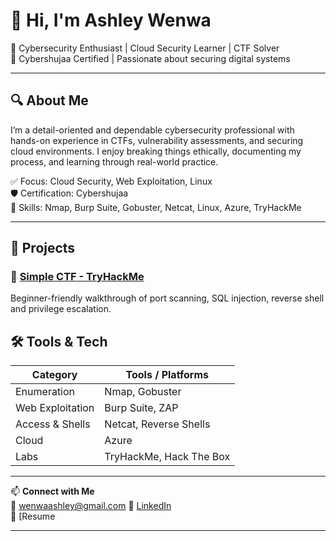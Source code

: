 # 👋 Hi, I'm Ashley Wenwa

🎯 Cybersecurity Enthusiast | Cloud Security Learner | CTF Solver  
📜 Cybershujaa Certified | Passionate about securing digital systems

---

## 🔍 About Me
I’m a detail-oriented and dependable cybersecurity professional with hands-on experience in CTFs, vulnerability assessments, and securing cloud environments. I enjoy breaking things ethically, documenting my process, and learning through real-world practice.

✅ Focus: Cloud Security, Web Exploitation, Linux  
🛡️ Certification: Cybershujaa  
🧠 Skills: Nmap, Burp Suite, Gobuster, Netcat, Linux, Azure, TryHackMe  

---

## 🔐 Projects

### 🔹 [Simple CTF - TryHackMe](https://github.com/yourusername/simple-ctf-writeup)
Beginner-friendly walkthrough of port scanning, SQL injection, reverse shell and privilege escalation.

## 🛠️ Tools & Tech

| Category        | Tools / Platforms |
|----------------|------------------|
| Enumeration     | Nmap, Gobuster   |
| Web Exploitation| Burp Suite, ZAP |
| Access & Shells | Netcat, Reverse Shells |
| Cloud           | Azure |
| Labs            | TryHackMe, Hack The Box |

---

📫 **Connect with Me**  
📧 wenwaashley@gmail.com
🔗 [LinkedIn](www.linkedin.com/in/ashley-wenwa)  
💾 [Resume

---
